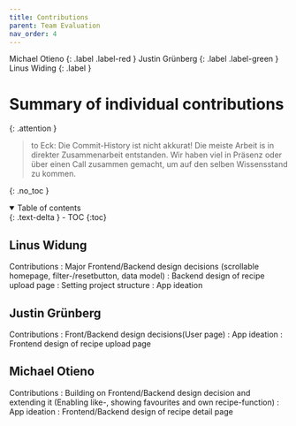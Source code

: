 ```yaml
---
title: Contributions
parent: Team Evaluation
nav_order: 4
---
```


Michael Otieno
{: .label .label-red }
Justin Grünberg
{: .label .label-green }
Linus Widing
{: .label }

# Summary of individual contributions
{: .attention }
> to Eck: Die Commit-History ist nicht akkurat! Die meiste Arbeit is in direkter Zusammenarbeit entstanden. Wir haben viel in Präsenz oder über einen Call zusammen gemacht, um auf den selben Wissensstand zu kommen.

{: .no_toc }

<details open markdown="block">
  <summary>
    Table of contents
  </summary>
  {: .text-delta }
- TOC
{:toc}
</details>

## Linus Widung

Contributions
: Major Frontend/Backend design decisions (scrollable homepage, filter-/resetbutton, data model)
: Backend design of recipe upload page
: Setting project structure
: App ideation


## Justin Grünberg

Contributions
: Front/Backend design decisions(User page)
: App ideation
: Frontend design of recipe upload page

## Michael Otieno

Contributions
: Building on Frontend/Backend design decision and extending it (Enabling like-, showing favourites and own recipe-function)
: App ideation
: Frontend/Backend design of recipe detail page